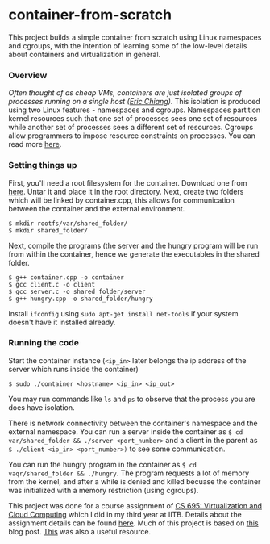 # container-from-scratch

This project builds a simple container from scratch using Linux namespaces and cgroups, with the intention of learning some of the low-level details about containers and virtualization in general. 

### Overview
*Often thought of as cheap VMs, containers are just isolated groups of processes running on a single host ([Eric Chiang](https://ericchiang.github.io/post/containers-from-scratch/))*. This isolation is produced using two Linux features - namespaces and cgroups. Namespaces partition kernel resources such that one set of processes sees one set of resources while another set of processes sees a different set of resources. Cgroups allow programmers to impose resource constraints on processes. You can read more [here](https://www.cse.iitb.ac.in/~cs695/slides_pdf/11-containers.pdf).

### Setting things up
First, you'll need a root filesystem for the container. Download one from [here](https://github.com/ericchiang/containers-from-scratch/releases/download/v0.1.0/rootfs.tar.gz). Untar it and place it in the root directory. Next, create two folders which will be linked by container.cpp, this allows for communication between the container and the external environment. 
```
$ mkdir rootfs/var/shared_folder/
$ mkdir shared_folder/
```

Next, compile the programs (the server and the hungry program will be run from within the container, hence we generate the executables in the shared folder.
```
$ g++ container.cpp -o container
$ gcc client.c -o client
$ gcc server.c -o shared_folder/server
$ g++ hungry.cpp -o shared_folder/hungry
```

Install `ifconfig` using `sudo apt-get install net-tools` if your system doesn't have it installed already.

### Running the code
Start the container instance (`<ip_in>` later belongs the ip address of the server which runs inside the container)
```
$ sudo ./container <hostname> <ip_in> <ip_out>
```
You may run commands like `ls` and `ps` to observe that the process you are does have isolation. 

There is network connectivity between the container's namespace and the external namespace. You can run a server inside the container as `$ cd var/shared_folder && ./server <port_number>` and a client in the parent as `$ ./client <ip_in> <port_number>)` to see some communication.

You can run the hungry program in the container as `$ cd vaqr/shared_folder && ./hungry`. The program requests a lot of memory from the kernel, and after a while is denied and killed becuase the container was initialized with a memory restriction (using cgroups). 


This project was done for a course assignment of [CS 695: Virtualization and Cloud Computing](https://www.cse.iitb.ac.in/~cs695/index.html) which I did in my third year at IITB. Details about the assignment details can be found [here](https://www.cse.iitb.ac.in/~cs695/pa/pa3.html). Much of this project is based on [this](https://cesarvr.github.io/post/2018-05-22-create-containers/) blog post. [This](https://ericchiang.github.io/post/containers-from-scratch/) was also a useful resource.  
